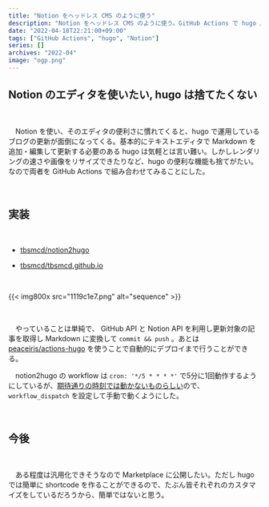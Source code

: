 ```yaml
---
title: "Notion をヘッドレス CMS のように使う"
description: "Notion をヘッドレス CMS のように使う。GitHub Actions で hugo 用の Markdown に変換する。"
date: "2022-04-18T22:21:00+09:00"
tags: ["GitHub Actions", "hugo", "Notion"]
series: []
archives: "2022-04"
image: "ogp.png"
---
```



## Notion のエディタを使いたい, hugo は捨てたくない

<br/>

　Notion を使い、そのエディタの便利さに慣れてくると、hugo で運用しているブログの更新が面倒になってくる。基本的にテキストエディタで Markdown を追加・編集して更新する必要のある hugo は気軽とは言い難い。しかしレンダリングの速さや画像をリサイズできたりなど、hugo の便利な機能も捨てがたい。なので両者を GitHub Actions で組み合わせてみることにした。

<br/>

## 実装

<br/>

- [tbsmcd/notion2hugo](https://github.com/tbsmcd/notion2hugo)

- [tbsmcd/tbsmcd.github.io](https://github.com/tbsmcd/tbsmcd.github.io)

<br/>

{{< img800x src="1119c1e7.png" alt="sequence" >}}

<br/>

　やっていることは単純で、 GitHub API と Notion API を利用し更新対象の記事を取得し Markdown に変換して `commit && push` 。あとは [peaceiris/actions-hugo](https://github.com/peaceiris/actions-hugo) を使うことで自動的にデプロイまで行うことができる。

　notion2hugo の workflow は `cron: '*/5 * * * *'` で5分に1回動作するようにしているが、[期待通りの時刻では動かないものらしい](https://docs.github.com/en/actions/using-workflows/events-that-trigger-workflows#schedule)ので、 `workflow_dispatch` を設定して手動で動くようにした。

<br/>

## 今後

<br/>

　ある程度は汎用化できそうなので Marketplace に公開したい。ただし hugo では簡単に shortcode を作ることができるので、たぶん皆それぞれのカスタマイズをしているだろうから、簡単ではないと思う。

<br/>


